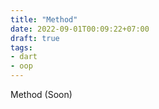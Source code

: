 ```yaml
---
title: "Method"
date: 2022-09-01T00:09:22+07:00
draft: true
tags:
- dart
- oop
---
```


Method (Soon)
